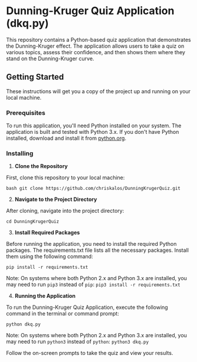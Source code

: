 # Dunning-Kruger Quiz Application (dkq.py)

This repository contains a Python-based quiz application that demonstrates the Dunning-Kruger effect. The application allows users to take a quiz on various topics, assess their confidence, and then shows them where they stand on the Dunning-Kruger curve.

## Getting Started

These instructions will get you a copy of the project up and running on your local machine.

### Prerequisites

To run this application, you'll need Python installed on your system. The application is built and tested with Python 3.x. If you don't have Python installed, download and install it from [python.org](https://www.python.org/downloads/).

### Installing

1. **Clone the Repository**

First, clone this repository to your local machine:

```bash git clone https://github.com/chriskalos/DunningKrugerQuiz.git```

2. **Navigate to the Project Directory**

After cloning, navigate into the project directory:

```cd DunningKrugerQuiz```

3. **Install Required Packages**

Before running the application, you need to install the required Python packages. The requirements.txt file lists all the necessary packages. Install them using the following command:

```pip install -r requirements.txt```

Note: On systems where both Python 2.x and Python 3.x are installed, you may need to run `pip3` instead of `pip`:
```pip3 install -r requirements.txt```

4. **Running the Application**

To run the Dunning-Kruger Quiz Application, execute the following command in the terminal or command prompt:

```python dkq.py```

Note: On systems where both Python 2.x and Python 3.x are installed, you may need to run `python3` instead of `python`:
```python3 dkq.py```

Follow the on-screen prompts to take the quiz and view your results.